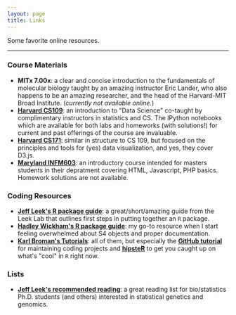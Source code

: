```yaml
---
layout: page
title: Links
---
```


Some favorite online resources.

---

### Course Materials  

* **MITx 7.00x**: a clear and concise introduction to the fundamentals of molecular biology taught by an amazing instructor Eric Lander, who also happens to be an amazing researcher, and the head of the Harvard-MIT Broad Institute. (_currently not available online._)
* [**Harvard CS109**][CS109]: an introduction to "Data Science" co-taught by complimentary instructors in statistics and CS. The IPython notebooks which are available for both labs and homeworks (with solutions!) for current and past offerings of the course are invaluable.
* [**Harvard CS171**][CS171]: similar in structure to CS 109, but focused on the principles and tools for (yes) data visualization, and yes, they cover D3.js.
* [**Maryland INFM603**][INFM]: an introductory course intended for masters students in their depratment covering HTML, Javascript, PHP basics. Homework solutions are not available.


### Coding Resources  

* [**Jeff Leek's R package guide**][Leek-Rguide]: a great/short/amazing guide from the Leek Lab that outlines first steps in putting together an `R` package.
* [**Hadley Wickham's R package guide**][Hadley-Rguide]: my go-to resource when I start feeling overwhelmed about S4 objects and proper documentation.
* [**Karl Broman's Tutorials**][Broman-tutorials]: all of them, but especially the [**GitHub tutorial**][Broman-github] for maintaining coding projects and [**hipsteR**][Broman-hipsteR] to get you caught up on what's "cool" in `R` right now.


### Lists  

* [**Jeff Leek's recommended reading**][Leek-list]: a great reading list for bio/statistics Ph.D. students (and others) interested in statistical genetics and genomics.

<!--
### Bioinformatics Tools (seen on job postings)  

* [**samtools**][bioinf-samtools]:
* [**Picard**][bioinf-picard]:
* [**BWA**][bioinf-bwa]:
* [**GATK**][bioinf-gatk]:
* [**Mutect**][bioinf-mutect]: 
* [**IGV**][bioinf-igv]: 
* [**Novoalign**][bioinf-novoalign]: 
* [**ANNOVAR**][bioinf-annovar]: 
* [**SnpEff**][bioinf-snpeff]: 
* python: numpy, scipy, biopython, pandas, matplotlib
-->

<!--
### Important Reading  

* [Licensing your package][license]
*

-->


[CS109]: http://www.cs109.org/
[CS171]: http://www.cs171.org/
[INFM]: http://lintool.github.io/INFM603-2013f/index.html

[Leek-Rguide]: https://github.com/jtleek/rpackages
[Hadley-Rguide]: http://r-pkgs.had.co.nz
[Broman-tutorials]: http://kbroman.org/pages/tutorials.html
[Broman-github]: http://kbroman.org/github_tutorial/
[Broman-hipsteR]: http://kbroman.org/hipsteR/

[Leek-list]: https://github.com/jtleek/genomicspapers

[license]: https://github.com/blog/1530-choosing-an-open-source-license
